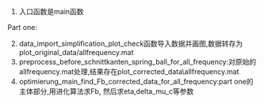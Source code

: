 1. 入口函数是main函数

Part one:

2. data_import_simplification_plot_check函数导入数据并画图,数据转存为plot_original_data/allfrequency.mat
3. preprocess_before_schnittkanten_spring_ball_for_all_frequency:对原始的allfrequency.mat处理,结果存在plot_corrected_data\allfrequency.mat
4. optimierung_main_find_Fb_corrected_data_for_all_frequency:part one的主体部分,用进化算法求Fb, 然后求eta,delta_mu_c等参数
